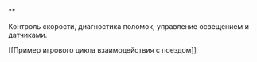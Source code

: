 **

Контроль скорости, диагностика поломок, управление освещением и датчиками.


[[Пример игрового цикла взаимодействия с поездом]]
